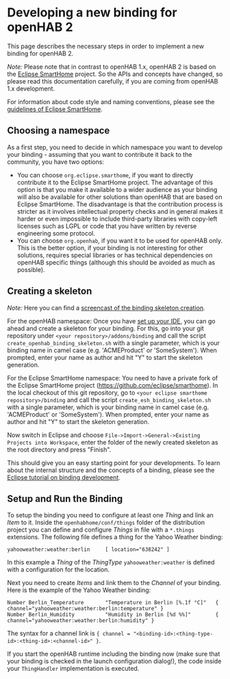 # Developing a new binding for openHAB 2

This page describes the necessary steps in order to implement a new binding for openHAB 2.

_Note:_ Please note that in contrast to openHAB 1.x, openHAB 2 is based on the [Eclipse SmartHome](http://eclipse.org/smarthome/) project. So the APIs and concepts have changed, so please read this documentation carefully, if you are coming from openHAB 1.x development.

For information about code style and naming conventions, please see the [guidelines of Eclipse SmartHome](https://github.com/eclipse/smarthome/blob/master/docs/sources/development/guidelines.md).

## Choosing a namespace

As a first step, you need to decide in which namespace you want to develop your binding - assuming that you want to contribute it back to the community, you have two options:

* You can choose `org.eclipse.smarthome`, if you want to directly contribute it to the Eclipse SmartHome project. The advantage of this option is that you make it available to a wider audience as your binding will also be available for other solutions than openHAB that are based on Eclipse SmartHome. The disadvantage is that the contribution process is stricter as it involves intellectual property checks and in general makes it harder or even impossible to include third-party libraries with copy-left licenses such as LGPL or code that you have written by reverse engineering some protocol.
* You can choose `org.openhab`, if you want it to be used for openHAB only. This is the better option, if your binding is not interesting for other solutions, requires special libraries or has technical dependencies on openHAB specific things (although this should be avoided as much as possible).

## Creating a skeleton

_Note:_ Here you can find a [screencast of the binding skeleton creation](http://youtu.be/30nhm0yIcvA).

For the openHAB namespace: Once you have [set up your IDE](ide.md), you can go ahead and create a skeleton for your binding. For this, go into your git repository under `<your repository>/addons/binding` and call the script `create_openhab_binding_skeleton.sh` with a single parameter, which is your binding name in camel case (e.g. 'ACMEProduct' or 'SomeSystem'). When prompted, enter your name as author and hit "Y" to start the skeleton generation.

For the Eclipse SmartHome namespace: You need to have a private fork of the Eclipse SmartHome project (https://github.com/eclipse/smarthome). In the local checkout of this git repository, go to `<your eclipse smarthome repository>/binding` and call the script `create_esh_binding_skeleton.sh` with a single parameter, which is your binding name in camel case (e.g. 'ACMEProduct' or 'SomeSystem'). When prompted, enter your name as author and hit "Y" to start the skeleton generation.

Now switch in Eclipse and choose `File->Import->General->Existing Projects into Workspace`, enter the folder of the newly created skeleton as the root directory and press "Finish".

This should give you an easy starting point for your developments. To learn about the internal structure and the concepts of a binding, please see the [Eclipse tutorial on binding development](https://github.com/eclipse/smarthome/blob/master/docs/sources/howtos/bindings.md).

## Setup and Run the Binding

To setup the binding you need to configure at least one *Thing* and link an *Item* to it. Inside the `openhabhome/conf/things` folder of the distribution project you can define and configure *Things* in file with a `*.things` extensions. The following file defines a thing for the Yahoo Weather binding:

```
yahooweather:weather:berlin     [ location="638242" ]
```

In this example a *Thing* of the *ThingType* `yahooweather:weather` is defined with a configuration for the location.

Next you need to create *Items* and link them to the *Channel* of your binding. Here is the example of the Yahoo Weather binding:

```
Number Berlin_Temperature       "Temperature in Berlin [%.1f °C]"   { channel="yahooweather:weather:berlin:temperature" }
Number Berlin_Humidity          "Humidity in Berlin [%d %%]"        { channel="yahooweather:weather:berlin:humidity" }
```

The syntax for a channel link is `{ channel = "<binding-id>:<thing-type-id>:<thing-id>:<channel-id>" }`.

If you start the openHAB runtime including the binding now (make sure that your binding is checked in the launch configuration dialog!), the code inside your `ThingHandler` implementation is executed.
